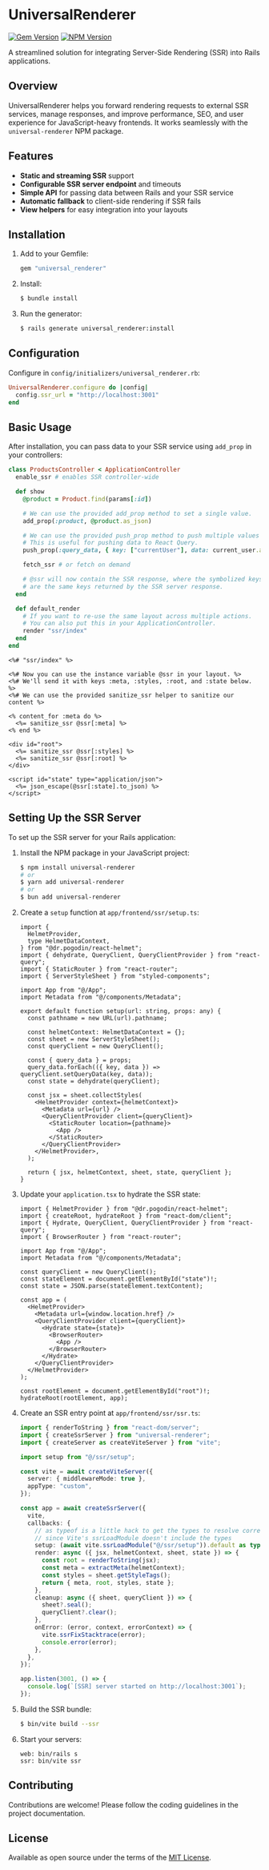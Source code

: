 # UniversalRenderer

[![Gem Version](https://img.shields.io/gem/v/universal_renderer)](https://rubygems.org/gems/universal_renderer) [![NPM Version](https://img.shields.io/npm/v/universal-renderer)](https://www.npmjs.com/package/universal-renderer)

A streamlined solution for integrating Server-Side Rendering (SSR) into Rails applications.

## Overview

UniversalRenderer helps you forward rendering requests to external SSR services, manage responses, and improve performance, SEO, and user experience for JavaScript-heavy frontends. It works seamlessly with the `universal-renderer` NPM package.

## Features

- **Static and streaming SSR** support
- **Configurable SSR server endpoint** and timeouts
- **Simple API** for passing data between Rails and your SSR service
- **Automatic fallback** to client-side rendering if SSR fails
- **View helpers** for easy integration into your layouts

## Installation

1. Add to your Gemfile:

   ```ruby
   gem "universal_renderer"
   ```

2. Install:

   ```bash
   $ bundle install
   ```

3. Run the generator:
   ```bash
   $ rails generate universal_renderer:install
   ```

## Configuration

Configure in `config/initializers/universal_renderer.rb`:

```ruby
UniversalRenderer.configure do |config|
  config.ssr_url = "http://localhost:3001"
end
```

## Basic Usage

After installation, you can pass data to your SSR service using `add_prop` in your controllers:

```ruby
class ProductsController < ApplicationController
  enable_ssr # enables SSR controller-wide

  def show
    @product = Product.find(params[:id])

    # We can use the provided add_prop method to set a single value.
    add_prop(:product, @product.as_json)

    # We can use the provided push_prop method to push multiple values to an array.
    # This is useful for pushing data to React Query.
    push_prop(:query_data, { key: ["currentUser"], data: current_user.as_json })

    fetch_ssr # or fetch on demand

    # @ssr will now contain the SSR response, where the symbolized keys
    # are the same keys returned by the SSR server response.
  end

  def default_render
    # If you want to re-use the same layout across multiple actions.
    # You can also put this in your ApplicationController.
    render "ssr/index"
  end
end
```

```erb
<%# "ssr/index" %>

<%# Now you can use the instance variable @ssr in your layout. %>
<%# We'll send it with keys :meta, :styles, :root, and :state below. %>
<%# We can use the provided sanitize_ssr helper to sanitize our content %>

<% content_for :meta do %>
  <%= sanitize_ssr @ssr[:meta] %>
<% end %>

<div id="root">
  <%= sanitize_ssr @ssr[:styles] %>
  <%= sanitize_ssr @ssr[:root] %>
</div>

<script id="state" type="application/json">
  <%= json_escape(@ssr[:state].to_json) %>
</script>
```

## Setting Up the SSR Server

To set up the SSR server for your Rails application:

1. Install the NPM package in your JavaScript project:

   ```bash
   $ npm install universal-renderer
   # or
   $ yarn add universal-renderer
   # or
   $ bun add universal-renderer
   ```

2. Create a `setup` function at `app/frontend/ssr/setup.ts`:

   ```tsx
   import {
     HelmetProvider,
     type HelmetDataContext,
   } from "@dr.pogodin/react-helmet";
   import { dehydrate, QueryClient, QueryClientProvider } from "react-query";
   import { StaticRouter } from "react-router";
   import { ServerStyleSheet } from "styled-components";

   import App from "@/App";
   import Metadata from "@/components/Metadata";

   export default function setup(url: string, props: any) {
     const pathname = new URL(url).pathname;

     const helmetContext: HelmetDataContext = {};
     const sheet = new ServerStyleSheet();
     const queryClient = new QueryClient();

     const { query_data } = props;
     query_data.forEach(({ key, data }) => queryClient.setQueryData(key, data));
     const state = dehydrate(queryClient);

     const jsx = sheet.collectStyles(
       <HelmetProvider context={helmetContext}>
         <Metadata url={url} />
         <QueryClientProvider client={queryClient}>
           <StaticRouter location={pathname}>
             <App />
           </StaticRouter>
         </QueryClientProvider>
       </HelmetProvider>,
     );

     return { jsx, helmetContext, sheet, state, queryClient };
   }
   ```

3. Update your `application.tsx` to hydrate the SSR state:

   ```tsx
   import { HelmetProvider } from "@dr.pogodin/react-helmet";
   import { createRoot, hydrateRoot } from "react-dom/client";
   import { Hydrate, QueryClient, QueryClientProvider } from "react-query";
   import { BrowserRouter } from "react-router";

   import App from "@/App";
   import Metadata from "@/components/Metadata";

   const queryClient = new QueryClient();
   const stateElement = document.getElementById("state")!;
   const state = JSON.parse(stateElement.textContent);

   const app = (
     <HelmetProvider>
       <Metadata url={window.location.href} />
       <QueryClientProvider client={queryClient}>
         <Hydrate state={state}>
           <BrowserRouter>
             <App />
           </BrowserRouter>
         </Hydrate>
       </QueryClientProvider>
     </HelmetProvider>
   );

   const rootElement = document.getElementById("root")!;
   hydrateRoot(rootElement, app);
   ```

4. Create an SSR entry point at `app/frontend/ssr/ssr.ts`:

   ```ts
   import { renderToString } from "react-dom/server";
   import { createSsrServer } from "universal-renderer";
   import { createServer as createViteServer } from "vite";

   import setup from "@/ssr/setup";

   const vite = await createViteServer({
     server: { middlewareMode: true },
     appType: "custom",
   });

   const app = await createSsrServer({
     vite,
     callbacks: {
       // as typeof is a little hack to get the types to resolve correctly
       // since Vite's ssrLoadModule doesn't include the types
       setup: (await vite.ssrLoadModule("@/ssr/setup")).default as typeof setup,
       render: async ({ jsx, helmetContext, sheet, state }) => {
         const root = renderToString(jsx);
         const meta = extractMeta(helmetContext);
         const styles = sheet.getStyleTags();
         return { meta, root, styles, state };
       },
       cleanup: async ({ sheet, queryClient }) => {
         sheet?.seal();
         queryClient?.clear();
       },
       onError: (error, context, errorContext) => {
         vite.ssrFixStacktrace(error);
         console.error(error);
       },
     },
   });

   app.listen(3001, () => {
     console.log(`[SSR] server started on http://localhost:3001`);
   });
   ```

5. Build the SSR bundle:

   ```bash
   $ bin/vite build --ssr
   ```

6. Start your servers:

   ```Procfile
   web: bin/rails s
   ssr: bin/vite ssr
   ```

## Contributing

Contributions are welcome! Please follow the coding guidelines in the project documentation.

## License

Available as open source under the terms of the [MIT License](https://opensource.org/licenses/MIT).
